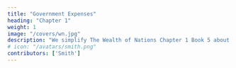```yaml
---
title: "Government Expenses"
heading: "Chapter 1"
weight: 1
image: "/covers/wn.jpg"
description: "We simplify The Wealth of Nations Chapter 1 Book 5 about Government Expenses"
# icon: "/avatars/smith.png"
contributors: ['Smith']
---
```

